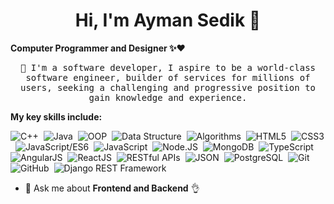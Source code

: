 <h1 align="center">Hi, I'm Ayman Sedik 👋</h1>

**Computer Programmer and Designer ✨❤️**
<p align="center">
<samp>📌 I'm a software developer, I aspire to be a world-class software engineer, builder of services for millions of users, 
 seeking a challenging and progressive position to gain knowledge and experience.</samp>
</p>
 
**My key skills include:**

![C++](https://img.shields.io/badge/C++-%23f3f3f3.svg?style=flat-square&logo=C%2B%2B&logoColor=5294E2)&nbsp;
![Java](https://img.shields.io/badge/Java-%23f2f2f2.svg?style=flat-square&logo=openjdk&logoColor=5294E2)&nbsp;
![OOP](https://img.shields.io/badge/OOP-%23f2f2f2.svg?style=flat-square&logo=OOP&logoColor=5294E2)&nbsp;
![Data Structure](https://img.shields.io/badge/Data_Structure-%23f2f2f2.svg?style=flat-square&logo=Data_Structure&logoColor=5294E2)&nbsp;
![Algorithms](https://img.shields.io/badge/Algorithms-%23f2f2f2.svg?style=flat-square&logo=Algorithms&logoColor=5294E2)&nbsp;
![HTML5](https://img.shields.io/badge/HTML5-%23f2f2f2.svg?style=flat-square&logo=HTML5&logoColor=5294E2)&nbsp;
![CSS3](https://img.shields.io/badge/CSS3-%23f2f2f2.svg?style=flat-square&logo=CSS3&logoColor=5294E2)&nbsp;
![JavaScript/ES6](https://img.shields.io/badge/JavaScript/ES6-%23f2f2f2.svg?style=flat-square&logo=javascript&logoColor=5294E2)&nbsp;
![JavaScript](https://img.shields.io/badge/-JavaScript-%23f2f2f2?style=flat-square&logo=javascript&logoColor=5294E2)&nbsp;
![Node.JS](https://img.shields.io/badge/Node.JS/Express-%23f2f2f2.svg?style=flat-square&logo=node.js&logoColor=5294E2)&nbsp;
![MongoDB](https://img.shields.io/badge/MongoDB-%23f2f2f2.svg?style=flat-square&logo=MongoDB&logoColor=5294E2)&nbsp;
![TypeScript](https://img.shields.io/badge/TypeScript-%23f2f2f2.svg?style=flat-square&logo=TypeScript&logoColor=5294E2)&nbsp;
![AngularJS](https://img.shields.io/badge/AngularJS-%23f2f2f2.svg?style=flat-square&logo=angularjs&logoColor=5294E2)&nbsp; 
![ReactJS](https://img.shields.io/badge/ReactJS-%23f2f2f2.svg?style=flat-square&logo=react&logoColor=5294E2)&nbsp; 
![RESTful APIs](https://img.shields.io/badge/RESTful_APIs-%23f2f2f2.svg?style=flat-square&logo=RESTful_APIs&logoColor=5294E2)&nbsp; 
![JSON](https://img.shields.io/badge/JSON-%23f2f2f2.svg?style=flat-square&logo=JSON&logoColor=5294E2)&nbsp; 
![PostgreSQL](https://img.shields.io/badge/PostgreSQL-%23f2f2f2.svg?style=flat-square&logo=PostgreSQL&logoColor=5294E2)&nbsp; 
![Git](https://img.shields.io/badge/Git-%23f2f2f2.svg?style=flat-square&logo=Git&logoColor=5294E2)&nbsp; 
![GitHub](https://img.shields.io/badge/GitHub-%23f2f2f2.svg?style=flat-square&logo=GitHub&logoColor=5294E2)&nbsp;
![Django REST Framework](https://img.shields.io/badge/Django_REST_Framework-%23f2f2f2.svg?style=flat-square&logo=django&logoColor=5294E2)&nbsp;


 
- 💬 Ask me about **Frontend and Backend** 👌
